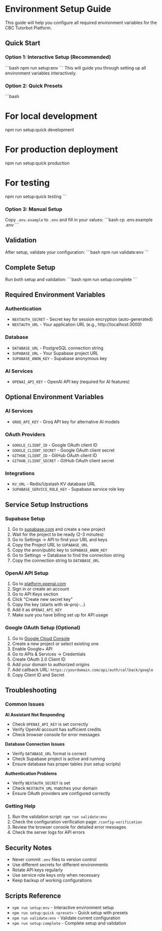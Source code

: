 # Environment Setup Guide

This guide will help you configure all required environment variables for the CBC Tutorbot Platform.

## Quick Start

### Option 1: Interactive Setup (Recommended)
\`\`\`bash
npm run setup:env
\`\`\`
This will guide you through setting up all environment variables interactively.

### Option 2: Quick Presets
\`\`\`bash
# For local development
npm run setup:quick development

# For production deployment
npm run setup:quick production

# For testing
npm run setup:quick testing
\`\`\`

### Option 3: Manual Setup
Copy `.env.example` to `.env` and fill in your values:
\`\`\`bash
cp .env.example .env
\`\`\`

## Validation

After setup, validate your configuration:
\`\`\`bash
npm run validate:env
\`\`\`

## Complete Setup
Run both setup and validation:
\`\`\`bash
npm run setup:complete
\`\`\`

## Required Environment Variables

### Authentication
- `NEXTAUTH_SECRET` - Secret key for session encryption (auto-generated)
- `NEXTAUTH_URL` - Your application URL (e.g., http://localhost:3000)

### Database
- `DATABASE_URL` - PostgreSQL connection string
- `SUPABASE_URL` - Your Supabase project URL
- `SUPABASE_ANON_KEY` - Supabase anonymous key

### AI Services
- `OPENAI_API_KEY` - OpenAI API key (required for AI features)

## Optional Environment Variables

### AI Services
- `GROQ_API_KEY` - Groq API key for alternative AI models

### OAuth Providers
- `GOOGLE_CLIENT_ID` - Google OAuth client ID
- `GOOGLE_CLIENT_SECRET` - Google OAuth client secret
- `GITHUB_CLIENT_ID` - GitHub OAuth client ID
- `GITHUB_CLIENT_SECRET` - GitHub OAuth client secret

### Integrations
- `KV_URL` - Redis/Upstash KV database URL
- `SUPABASE_SERVICE_ROLE_KEY` - Supabase service role key

## Service Setup Instructions

### Supabase Setup
1. Go to [supabase.com](https://supabase.com) and create a new project
2. Wait for the project to be ready (2-3 minutes)
3. Go to Settings → API to find your URL and keys
4. Copy the Project URL to `SUPABASE_URL`
5. Copy the anon/public key to `SUPABASE_ANON_KEY`
6. Go to Settings → Database to find the connection string
7. Copy the connection string to `DATABASE_URL`

### OpenAI API Setup
1. Go to [platform.openai.com](https://platform.openai.com)
2. Sign in or create an account
3. Go to API Keys section
4. Click "Create new secret key"
5. Copy the key (starts with sk-proj-...)
6. Add it as `OPENAI_API_KEY`
7. Make sure you have billing set up for API usage

### Google OAuth Setup (Optional)
1. Go to [Google Cloud Console](https://console.cloud.google.com)
2. Create a new project or select existing one
3. Enable Google+ API
4. Go to APIs & Services → Credentials
5. Create OAuth 2.0 Client ID
6. Add your domain to authorized origins
7. Add callback URL: `https://yourdomain.com/api/auth/callback/google`
8. Copy Client ID and Secret

## Troubleshooting

### Common Issues

**AI Assistant Not Responding**
- Check `OPENAI_API_KEY` is set correctly
- Verify OpenAI account has sufficient credits
- Check browser console for error messages

**Database Connection Issues**
- Verify `DATABASE_URL` format is correct
- Check Supabase project is active and running
- Ensure database has proper tables (run setup scripts)

**Authentication Problems**
- Verify `NEXTAUTH_SECRET` is set
- Check `NEXTAUTH_URL` matches your domain
- Ensure OAuth providers are configured correctly

### Getting Help

1. Run the validation script: `npm run validate:env`
2. Check the configuration verification page: `/config-verification`
3. Review the browser console for detailed error messages
4. Check the server logs for API errors

## Security Notes

- Never commit `.env` files to version control
- Use different secrets for different environments
- Rotate API keys regularly
- Use service role keys only when necessary
- Keep backup of working configurations

## Scripts Reference

- `npm run setup:env` - Interactive environment setup
- `npm run setup:quick <preset>` - Quick setup with presets
- `npm run validate:env` - Validate current configuration
- `npm run setup:complete` - Complete setup and validation
